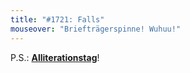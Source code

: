 ```yaml
---
title: "#1721: Falls"
mouseover: "Briefträgerspinne! Wuhuu!"
---
```


P.S.:
<a href="http://http://www.fonflatter.de/kalender"><strong>Alliterationstag</strong></a>!
